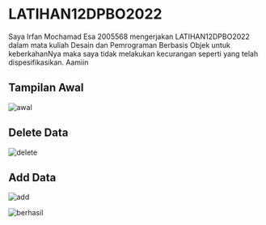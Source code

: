 # LATIHAN12DPBO2022

Saya Irfan Mochamad Esa 2005568 mengerjakan LATIHAN12DPBO2022 dalam mata kuliah Desain dan Pemrograman Berbasis Objek untuk keberkahanNya maka saya tidak melakukan kecurangan seperti yang telah dispesifikasikan. Aamiin

## Tampilan Awal

![awal](https://user-images.githubusercontent.com/72029919/170833680-e169751f-cc8b-4795-994d-1f1e4061b5ce.JPG)

## Delete Data

![delete](https://user-images.githubusercontent.com/72029919/170833692-7b2c3cfe-43e2-45df-814a-6e88263c08dd.JPG)

## Add Data

![add](https://user-images.githubusercontent.com/72029919/170833707-396a8113-0d9d-4e8b-bfd0-101690a52981.JPG)

![berhasil](https://user-images.githubusercontent.com/72029919/170833711-14139fb7-d22b-41a8-abc3-b74b3d3cc88e.JPG)
